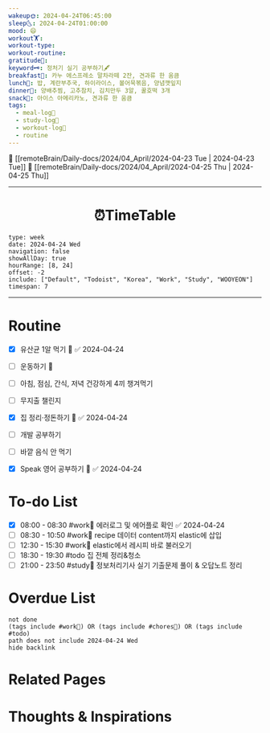 ```yaml
---
wakeup🌞: 2024-04-24T06:45:00
sleep🌜: 2024-04-24T01:00:00
mood: 😄
workout🏋️: 
workout-type: 
workout-routine: 
gratitude🙏: 
keyword🗝️: 정처기 실기 공부하기🖋️
breakfast🍳: 카누 에스프레소 말차라떼 2잔, 견과류 한 움큼
lunch🍚: 밥, 계란부추국, 하이라이스, 볼어묵볶음, 양념깻잎지
dinner🥗: 양배추찜, 고추참치, 김치만두 3알, 꿀호떡 3개
snack🍬: 아이스 아메리카노, 견과류 한 움큼
tags:
  - meal-log📝
  - study-log📓
  - workout-log💪
  - routine
---
```


🔺 [[remoteBrain/Daily-docs/2024/04_April/2024-04-23 Tue | 2024-04-23 Tue]]
🔻 [[remoteBrain/Daily-docs/2024/04_April/2024-04-25 Thu | 2024-04-25 Thu]]
___
<h1> <center>⏰TimeTable </center> </h1>

```gEvent
type: week
date: 2024-04-24 Wed
navigation: false
showAllDay: true
hourRange: [8, 24]
offset: -2
include: ["Default", "Todoist", "Korea", "Work", "Study", "WOOYEON"]
timespan: 7
```

--- 


# Routine 

- [x] 유산균 1알 먹기 🔼 ✅ 2024-04-24
- [ ] 운동하기 🔼
- [ ] 아침, 점심, 간식, 저녁 건강하게 4끼 챙겨먹기
- [ ] 무지출 챌린지 
- [x] 집 정리·정돈하기 🔼 ✅ 2024-04-24
- [ ] 개발 공부하기
- [ ] 바깥 음식 안 먹기 
- [x] Speak 영어 공부하기 🔼 ✅ 2024-04-24


# To-do List

- [x] 08:00 - 08:30 #work💼 에러로그 및 에어플로 확인 ✅ 2024-04-24
- [ ] 08:30 - 10:50 #work💼 recipe 데이터 content까지 elastic에 삽입
- [ ] 12:30 - 15:30 #work💼 elastic에서 레시피 바로 불러오기
- [ ] 18:30 - 19:30 #todo 집 전체 정리&청소
- [ ] 21:00 - 23:50 #study📓 정보처리기사 실기 기출문제 풀이 & 오답노트 정리

# Overdue List
```tasks
not done
(tags include #work💼) OR (tags include #chores🧺) OR (tags include #todo)
path does not include 2024-04-24 Wed
hide backlink
```

# Related Pages



# Thoughts & Inspirations

